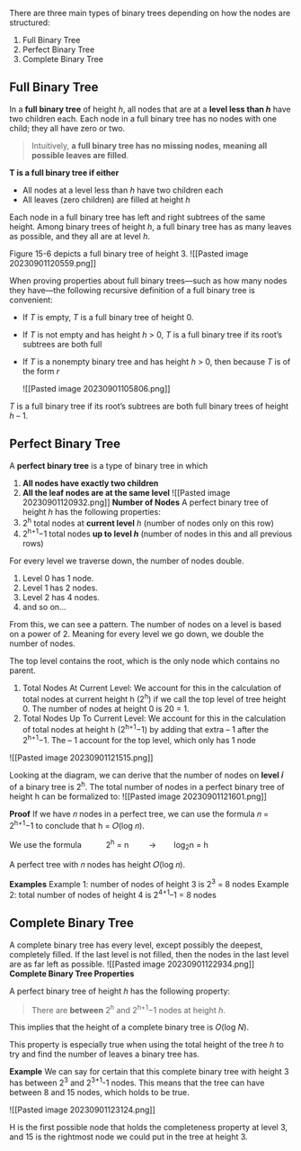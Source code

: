 There are three main types of binary trees depending on how the nodes are structured:
1. Full Binary Tree
2. Perfect Binary Tree
3. Complete Binary Tree
## **Full Binary Tree**
In a **full binary tree** of height _h_, all nodes that are at a **level less than _h_** have two children each.
Each node in a full binary tree has no nodes with one child; they all have zero or two.

>Intuitively, **a full binary tree has no missing nodes, meaning all possible leaves are filled**.

**T is a full binary tree if either**
- All nodes at a level less than _h_ have two children each
- All leaves (zero children) are filled at height _h_

Each node in a full binary tree has left and right subtrees of the same height.
Among binary trees of height _h_, a full binary tree has as many leaves as possible, and they all are at level _h_.

Figure 15-6 depicts a full binary tree of height 3.
![[Pasted image 20230901120559.png]]

When proving properties about full binary trees—such as how many nodes they have—the following recursive definition of a full binary tree is convenient:

- If _T_ is empty, _T_ is a full binary tree of height 0.
- If _T_ is not empty and has height _h_ > 0, _T_ is a full binary tree if its root’s subtrees are both full
- If _T_ is a nonempty binary tree and has height _h_ > 0, then because _T_ is of the form _r_

	![[Pasted image 20230901105806.png]]

_T_ is a full binary tree if its root’s subtrees are both full binary trees of height _h_ – 1.
## **Perfect Binary Tree**

A **perfect binary tree** is a type of binary tree in which

1. **All nodes have exactly two children**
2. **All the leaf nodes are at the same level**
![[Pasted image 20230901120932.png]]
**Number of Nodes**
A perfect binary tree of height _h_ has the following properties:
1. 2<sup>h</sup> total nodes at **current level** _h_ (number of nodes only on this row)
2. 2<sup>h+1</sup>−1 total nodes **up to level _h_** (number of nodes in this and all previous rows)

For every level we traverse down, the number of nodes double.
1. Level 0 has 1 node.
2. Level 1 has 2 nodes.
3. Level 2 has 4 nodes.
4. and so on…

From this, we can see a pattern.
The number of nodes on a level is based on a power of 2.
Meaning for every level we go down, we double the number of nodes.

The top level contains the root, which is the only node which contains no parent.
1. Total Nodes At Current Level: We account for this in the calculation of total nodes at current height h (2<sup>h</sup>) if we call the top level of tree height 0. The number of nodes at height 0 is 20 = 1.
2. Total Nodes Up To Current Level: We account for this in the calculation of total nodes at height h (2<sup>h+1</sup>−1) by adding that extra – 1 after the 2<sup>h+1</sup>−1. The – 1 account for the top level, which only has 1 node

![[Pasted image 20230901121515.png]]

Looking at the diagram, we can derive that the number of nodes on **level 𝑖** of a binary tree is 2<sup>h</sup>.
The total number of nodes in a perfect binary tree of height h can be formalized to: ![[Pasted image 20230901121601.png]]

**Proof**
If we have 𝑛 nodes in a perfect tree, we can use the formula 𝑛 = 2<sup>h+1</sup>−1 to conclude that h = 𝑂(log 𝑛).

We use the formula          
2<sup>h</sup> = n         ->        log<sub>2</sub>n = h

A perfect tree with 𝑛 nodes has height 𝑂(log 𝑛).

**Examples**
Example 1: number of nodes of height 3 is 2<sup>3</sup> = 8 nodes
Example 2: total number of nodes of height 4 is 2<sup>4+1</sup>–1 = 8 nodes
## **Complete Binary Tree**

A complete binary tree has every level, except possibly the deepest, completely filled.
If the last level is not filled, then the nodes in the last level are as far left as possible.
![[Pasted image 20230901122934.png]]
**Complete Binary Tree Properties**

A perfect binary tree of height _h_ has the following property:

>There are **between** 2<sup>h</sup> and 2<sup>h+1</sup>−1 nodes at height _h_.

This implies that the height of a complete binary tree is _O_(log _N_).

This property is especially true when using the total height of the tree _h_ to try and find the number of leaves a binary tree has.

**Example**
We can say for certain that this complete binary tree with height 3 has between 2<sup>3</sup> and 2<sup>3+1</sup>-1 nodes.
This means that the tree can have between 8 and 15 nodes, which holds to be true.

![[Pasted image 20230901123124.png]]

H is the first possible node that holds the completeness property at level 3, and 15 is the rightmost node we could put in the tree at height 3.